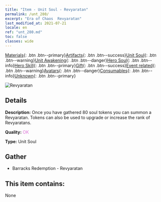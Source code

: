 ```yaml
---
title: "Item - Unit Soul - Revyaratan"
permalink: /unt_280/
excerpt: "Era of Chaos  Revyaratan"
last_modified_at: 2021-07-21
locale: en
ref: "unt_280.md"
toc: false
classes: wide
---
```

 [Materials](/Items/){: .btn .btn--primary}[Artifacts](/Items/Artifacts/){: .btn .btn--success}[Unit Soul](/Items/UnitSoul/){: .btn .btn--warning}[Unit Awakening](/Items/UnitAwakening/){: .btn .btn--danger}[Hero Soul](/Items/HeroSoul/){: .btn .btn--info}[Hero Skill](/Items/HeroSkill/){: .btn .btn--primary}[Gift](/Items/Gift/){: .btn .btn--success}[Event related](/Items/Events/){: .btn .btn--warning}[Avatars](/Items/Avatars/){: .btn .btn--danger}[Consumables](/Items/Consumables/){: .btn .btn--info}[Unknown](/Items/Unknown/){: .btn .btn--primary}

 ![Revyaratan](/images/u/ti_haiguai.jpg)

## Details
 **Description:** Once you have gathered 80 soul tokens you can summon a Revyaratan. Tokens can also be used to upgrade or increase the rank of Revyaratans.

 **Quality:** <span style="color: #DA70D6">OK</span>

 **Type:** Unit Soul

## Gather

*    Barracks Redemption - Revyaratan 

## This item contains:

  None


